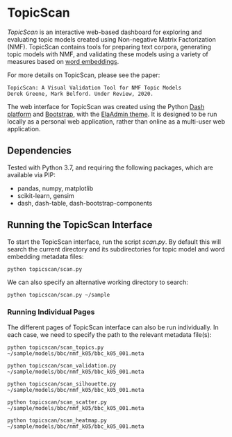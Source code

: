 # TopicScan

*TopicScan* is an interactive web-based dashboard for exploring and evaluating topic models created using Non-negative Matrix Factorization (NMF).
TopicScan contains tools for preparing text corpora, generating topic models with NMF, and validating these models using a variety of measures based on [word embeddings](https://en.wikipedia.org/wiki/Word_embedding).

For more details on TopicScan, please see the paper:

	TopicScan: A Visual Validation Tool for NMF Topic Models
	Derek Greene, Mark Belford. Under Review, 2020.

The web interface for TopicScan was created using the Python [Dash platform](https://plotly.com/dash) and [Bootstrap](https://getbootstrap.com), with the [ElaAdmin theme](https://github.com/puikinsh/ElaAdmin). It is designed to be run locally as a personal web application, rather than online as a multi-user web application.

## Dependencies

Tested with Python 3.7, and requiring the following packages, which are available via PIP:

- pandas, numpy, matplotlib
- scikit-learn, gensim
- dash, dash-table, dash-bootstrap-components

## Running the TopicScan Interface

To start the TopicScan interface, run the script *scan.py*. By default this will search the current directory and its subdirectories for topic model and word embedding metadata files:

```python topicscan/scan.py```

We can also specify an alternative working directory to search:

```python topicscan/scan.py ~/sample```

### Running Individual Pages

The different pages of TopicScan interface can also be run individually. In each case, we need to specify the path to the relevant metadata file(s):

```python topicscan/scan_topics.py ~/sample/models/bbc/nmf_k05/bbc_k05_001.meta```

```python topicscan/scan_validation.py ~/sample/models/bbc/nmf_k05/bbc_k05_001.meta```

```python topicscan/scan_silhouette.py ~/sample/models/bbc/nmf_k05/bbc_k05_001.meta```

```python topicscan/scan_scatter.py  ~/sample/models/bbc/nmf_k05/bbc_k05_001.meta```

```python topicscan/scan_heatmap.py  ~/sample/models/bbc/nmf_k05/bbc_k05_001.meta```
